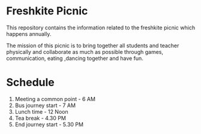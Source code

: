 # Freshkite Picnic

This repository contains the information related to the freshkite picnic
which happens annually.

The mission of this picnic is to bring together all students and teacher physically
and collaborate as much as possible through games, communication, eating ,dancing together
and have fun.

# Schedule

1. Meeting a common point - 6 AM
2. Bus journey start      - 7 AM
3. Lunch time             - 12 Noon
4. Tea break              - 4.30 PM
5. End journey start      - 5.30 PM

